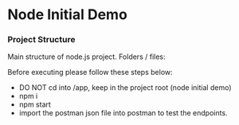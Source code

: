 # Node Initial Demo

### Project Structure

Main structure of node.js project. Folders / files:

Before executing please follow these steps below:

* DO NOT cd into /app, keep in the project root (node initial demo)
* npm i 
* npm start
* import the postman json file into postman to test the endpoints.